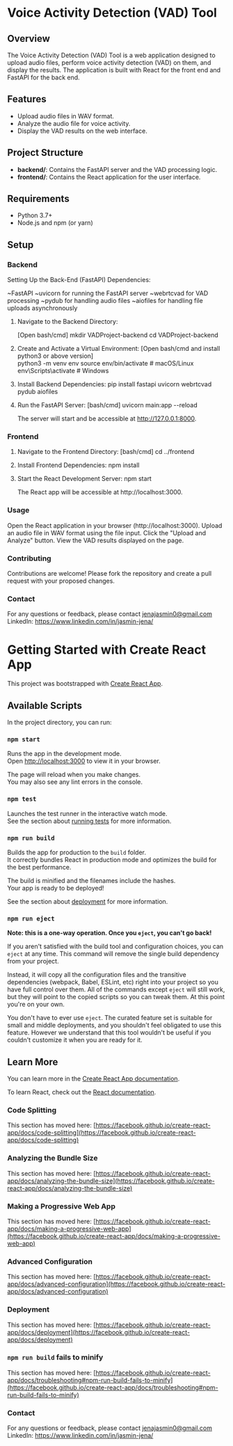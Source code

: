 
# Voice Activity Detection (VAD) Tool

## Overview

The Voice Activity Detection (VAD) Tool is a web application designed to upload audio files, perform voice activity detection (VAD) on them, and display the results. The application is built with React for the front end and FastAPI for the back end. 

## Features

- Upload audio files in WAV format.
- Analyze the audio file for voice activity.
- Display the VAD results on the web interface.

## Project Structure

- **backend/**: Contains the FastAPI server and the VAD processing logic.
- **frontend/**: Contains the React application for the user interface.

## Requirements

- Python 3.7+
- Node.js and npm (or yarn)

## Setup

### Backend

Setting Up the Back-End (FastAPI)
Dependencies:

 ~FastAPI
 ~uvicorn for running the FastAPI server
 ~webrtcvad for VAD processing
 ~pydub for handling audio files
 ~aiofiles for handling file uploads asynchronously

1. Navigate to the Backend Directory:

   [Open bash/cmd]
   mkdir VADProject-backend
    cd VADProject-backend


2. Create and Activate a Virtual Environment:
   [Open bash/cmd and install python3 or above version]    
   python3 -m venv env
   source env/bin/activate  # macOS/Linux
   env\Scripts\activate     # Windows

3. Install Backend Dependencies:
   pip install fastapi uvicorn webrtcvad pydub aiofiles

4. Run the FastAPI Server:
   [bash/cmd]
   uvicorn main:app --reload

   The server will start and be accessible at http://127.0.0.1:8000.

### Frontend

1. Navigate to the Frontend Directory:
   [bash/cmd]
   cd ../frontend

2.  Install Frontend Dependencies: 
       npm install 

3. Start the React Development Server: 
      npm start   

      The React app will be accessible at http://localhost:3000.

### Usage
Open the React application in your browser (http://localhost:3000).
Upload an audio file in WAV format using the file input.
Click the "Upload and Analyze" button.
View the VAD results displayed on the page.  

### Contributing
Contributions are welcome! Please fork the repository and create a pull request with your proposed changes.

### Contact
For any questions or feedback, please contact jenajasmin0@gmail.com
LinkedIn: https://www.linkedin.com/in/jasmin-jena/

# Getting Started with Create React App

This project was bootstrapped with [Create React App](https://github.com/facebook/create-react-app).


## Available Scripts

In the project directory, you can run:

### `npm start`

Runs the app in the development mode.\
Open [http://localhost:3000](http://localhost:3000) to view it in your browser.

The page will reload when you make changes.\
You may also see any lint errors in the console.

### `npm test`

Launches the test runner in the interactive watch mode.\
See the section about [running tests](https://facebook.github.io/create-react-app/docs/running-tests) for more information.

### `npm run build`

Builds the app for production to the `build` folder.\
It correctly bundles React in production mode and optimizes the build for the best performance.

The build is minified and the filenames include the hashes.\
Your app is ready to be deployed!

See the section about [deployment](https://facebook.github.io/create-react-app/docs/deployment) for more information.

### `npm run eject`

**Note: this is a one-way operation. Once you `eject`, you can't go back!**

If you aren't satisfied with the build tool and configuration choices, you can `eject` at any time. This command will remove the single build dependency from your project.

Instead, it will copy all the configuration files and the transitive dependencies (webpack, Babel, ESLint, etc) right into your project so you have full control over them. All of the commands except `eject` will still work, but they will point to the copied scripts so you can tweak them. At this point you're on your own.

You don't have to ever use `eject`. The curated feature set is suitable for small and middle deployments, and you shouldn't feel obligated to use this feature. However we understand that this tool wouldn't be useful if you couldn't customize it when you are ready for it.

## Learn More

You can learn more in the [Create React App documentation](https://facebook.github.io/create-react-app/docs/getting-started).

To learn React, check out the [React documentation](https://reactjs.org/).

### Code Splitting

This section has moved here: [https://facebook.github.io/create-react-app/docs/code-splitting](https://facebook.github.io/create-react-app/docs/code-splitting)

### Analyzing the Bundle Size

This section has moved here: [https://facebook.github.io/create-react-app/docs/analyzing-the-bundle-size](https://facebook.github.io/create-react-app/docs/analyzing-the-bundle-size)

### Making a Progressive Web App

This section has moved here: [https://facebook.github.io/create-react-app/docs/making-a-progressive-web-app](https://facebook.github.io/create-react-app/docs/making-a-progressive-web-app)

### Advanced Configuration

This section has moved here: [https://facebook.github.io/create-react-app/docs/advanced-configuration](https://facebook.github.io/create-react-app/docs/advanced-configuration)

### Deployment

This section has moved here: [https://facebook.github.io/create-react-app/docs/deployment](https://facebook.github.io/create-react-app/docs/deployment)

### `npm run build` fails to minify

This section has moved here: [https://facebook.github.io/create-react-app/docs/troubleshooting#npm-run-build-fails-to-minify](https://facebook.github.io/create-react-app/docs/troubleshooting#npm-run-build-fails-to-minify)


### Contact
For any questions or feedback, please contact jenajasmin0@gmail.com
LinkedIn: https://www.linkedin.com/in/jasmin-jena/






 



